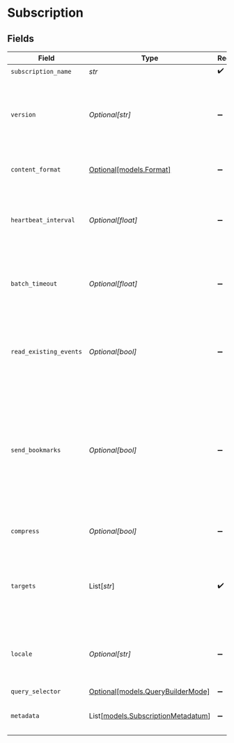 # Subscription


## Fields

| Field                                                                                                                                                                                                                                                   | Type                                                                                                                                                                                                                                                    | Required                                                                                                                                                                                                                                                | Description                                                                                                                                                                                                                                             |
| ------------------------------------------------------------------------------------------------------------------------------------------------------------------------------------------------------------------------------------------------------- | ------------------------------------------------------------------------------------------------------------------------------------------------------------------------------------------------------------------------------------------------------- | ------------------------------------------------------------------------------------------------------------------------------------------------------------------------------------------------------------------------------------------------------- | ------------------------------------------------------------------------------------------------------------------------------------------------------------------------------------------------------------------------------------------------------- |
| `subscription_name`                                                                                                                                                                                                                                     | *str*                                                                                                                                                                                                                                                   | :heavy_check_mark:                                                                                                                                                                                                                                      | N/A                                                                                                                                                                                                                                                     |
| `version`                                                                                                                                                                                                                                               | *Optional[str]*                                                                                                                                                                                                                                         | :heavy_minus_sign:                                                                                                                                                                                                                                      | Version UUID for this subscription. If any subscription parameters are modified, this value will change.                                                                                                                                                |
| `content_format`                                                                                                                                                                                                                                        | [Optional[models.Format]](../models/format_.md)                                                                                                                                                                                                         | :heavy_minus_sign:                                                                                                                                                                                                                                      | Content format in which the endpoint should deliver events                                                                                                                                                                                              |
| `heartbeat_interval`                                                                                                                                                                                                                                    | *Optional[float]*                                                                                                                                                                                                                                       | :heavy_minus_sign:                                                                                                                                                                                                                                      | Maximum time (in seconds) between endpoint checkins before considering it unavailable                                                                                                                                                                   |
| `batch_timeout`                                                                                                                                                                                                                                         | *Optional[float]*                                                                                                                                                                                                                                       | :heavy_minus_sign:                                                                                                                                                                                                                                      | Interval (in seconds) over which the endpoint should collect events before sending them to Stream                                                                                                                                                       |
| `read_existing_events`                                                                                                                                                                                                                                  | *Optional[bool]*                                                                                                                                                                                                                                        | :heavy_minus_sign:                                                                                                                                                                                                                                      | Newly subscribed endpoints will send previously existing events. Disable to receive new events only.                                                                                                                                                    |
| `send_bookmarks`                                                                                                                                                                                                                                        | *Optional[bool]*                                                                                                                                                                                                                                        | :heavy_minus_sign:                                                                                                                                                                                                                                      | Keep track of which events have been received, resuming from that point after a re-subscription. This setting takes precedence over 'Read existing events'. See [Cribl Docs](https://docs.cribl.io/stream/sources-wef/#subscriptions) for more details. |
| `compress`                                                                                                                                                                                                                                              | *Optional[bool]*                                                                                                                                                                                                                                        | :heavy_minus_sign:                                                                                                                                                                                                                                      | Receive compressed events from the source                                                                                                                                                                                                               |
| `targets`                                                                                                                                                                                                                                               | List[*str*]                                                                                                                                                                                                                                             | :heavy_check_mark:                                                                                                                                                                                                                                      | The DNS names of the endpoints that should forward these events. You may use wildcards, such as *.mydomain.com                                                                                                                                          |
| `locale`                                                                                                                                                                                                                                                | *Optional[str]*                                                                                                                                                                                                                                         | :heavy_minus_sign:                                                                                                                                                                                                                                      | The RFC-3066 locale the Windows clients should use when sending events. Defaults to "en-US".                                                                                                                                                            |
| `query_selector`                                                                                                                                                                                                                                        | [Optional[models.QueryBuilderMode]](../models/querybuildermode.md)                                                                                                                                                                                      | :heavy_minus_sign:                                                                                                                                                                                                                                      | N/A                                                                                                                                                                                                                                                     |
| `metadata`                                                                                                                                                                                                                                              | List[[models.SubscriptionMetadatum](../models/subscriptionmetadatum.md)]                                                                                                                                                                                | :heavy_minus_sign:                                                                                                                                                                                                                                      | Fields to add to events ingested under this subscription                                                                                                                                                                                                |